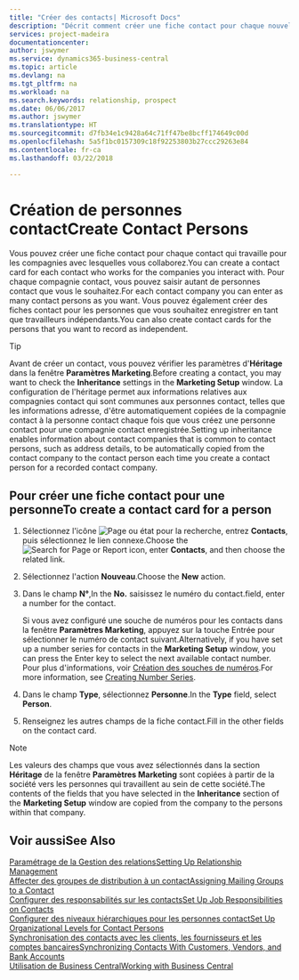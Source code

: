 ```yaml
---
title: "Créer des contacts| Microsoft Docs"
description: "Décrit comment créer une fiche contact pour chaque nouvelle personne ou nouveau prospect avec lequel vous collaborez ou entretenez des relations professionnelles."
services: project-madeira
documentationcenter: 
author: jswymer
ms.service: dynamics365-business-central
ms.topic: article
ms.devlang: na
ms.tgt_pltfrm: na
ms.workload: na
ms.search.keywords: relationship, prospect
ms.date: 06/06/2017
ms.author: jswymer
ms.translationtype: HT
ms.sourcegitcommit: d7fb34e1c9428a64c71ff47be8bcff174649c00d
ms.openlocfilehash: 5a5f1bc0157309c18f92253803b27ccc29263e84
ms.contentlocale: fr-ca
ms.lasthandoff: 03/22/2018

---
```

# <a name="create-contact-persons"></a><span data-ttu-id="52519-103">Création de personnes contact</span><span class="sxs-lookup"><span data-stu-id="52519-103">Create Contact Persons</span></span>
<span data-ttu-id="52519-104">Vous pouvez créer une fiche contact pour chaque contact qui travaille pour les compagnies avec lesquelles vous collaborez.</span><span class="sxs-lookup"><span data-stu-id="52519-104">You can create a contact card for each contact who works for the companies you interact with.</span></span> <span data-ttu-id="52519-105">Pour chaque compagnie contact, vous pouvez saisir autant de personnes contact que vous le souhaitez.</span><span class="sxs-lookup"><span data-stu-id="52519-105">For each contact company you can enter as many contact persons as you want.</span></span> <span data-ttu-id="52519-106">Vous pouvez également créer des fiches contact pour les personnes que vous souhaitez enregistrer en tant que travailleurs indépendants.</span><span class="sxs-lookup"><span data-stu-id="52519-106">You can also create contact cards for the persons that you want to record as independent.</span></span>

> [!TIP]  
>   <span data-ttu-id="52519-107">Avant de créer un contact, vous pouvez vérifier les paramètres d'**Héritage** dans la fenêtre **Paramètres Marketing**.</span><span class="sxs-lookup"><span data-stu-id="52519-107">Before creating a contact, you may want to check the **Inheritance** settings in the **Marketing Setup** window.</span></span> <span data-ttu-id="52519-108">La configuration de l'héritage permet aux informations relatives aux compagnies contact qui sont communes aux personnes contact, telles que les informations adresse, d'être automatiquement copiées de la compagnie contact à la personne contact chaque fois que vous créez une personne contact pour une compagnie contact enregistrée.</span><span class="sxs-lookup"><span data-stu-id="52519-108">Setting up inheritance enables information about contact companies that is common to contact persons, such as address details, to be automatically copied from the contact company to the contact person each time you create a contact person for a recorded contact company.</span></span>

## <a name="to-create-a-contact-card-for-a-person"></a><span data-ttu-id="52519-109">Pour créer une fiche contact pour une personne</span><span class="sxs-lookup"><span data-stu-id="52519-109">To create a contact card for a person</span></span>
1. <span data-ttu-id="52519-110">Sélectionnez l'icône ![Page ou état pour la recherche](media/ui-search/search_small.png "icône Page ou état pour la recherche"), entrez **Contacts**, puis sélectionnez le lien connexe.</span><span class="sxs-lookup"><span data-stu-id="52519-110">Choose the ![Search for Page or Report](media/ui-search/search_small.png "Search for Page or Report icon") icon, enter **Contacts**, and then choose the related link.</span></span>
2. <span data-ttu-id="52519-111">Sélectionnez l'action **Nouveau**.</span><span class="sxs-lookup"><span data-stu-id="52519-111">Choose the **New** action.</span></span>
3. <span data-ttu-id="52519-112">Dans le champ **N°**,</span><span class="sxs-lookup"><span data-stu-id="52519-112">In the **No.**</span></span> <span data-ttu-id="52519-113">saisissez le numéro du contact.</span><span class="sxs-lookup"><span data-stu-id="52519-113">field, enter a number for the contact.</span></span>

    <span data-ttu-id="52519-114">Si vous avez configuré une souche de numéros pour les contacts dans la fenêtre **Paramètres Marketing**, appuyez sur la touche Entrée pour sélectionner le numéro de contact suivant.</span><span class="sxs-lookup"><span data-stu-id="52519-114">Alternatively, if you have set up a number series for contacts in the **Marketing Setup** window, you can press the Enter key to select the next available contact number.</span></span> <span data-ttu-id="52519-115">Pour plus d'informations, voir [Création des souches de numéros](ui-create-number-series.md).</span><span class="sxs-lookup"><span data-stu-id="52519-115">For more information, see [Creating Number Series](ui-create-number-series.md).</span></span>
4. <span data-ttu-id="52519-116">Dans le champ **Type**, sélectionnez **Personne**.</span><span class="sxs-lookup"><span data-stu-id="52519-116">In the **Type** field, select **Person**.</span></span>
5. <span data-ttu-id="52519-117">Renseignez les autres champs de la fiche contact.</span><span class="sxs-lookup"><span data-stu-id="52519-117">Fill in the other fields on the contact card.</span></span>

> [!NOTE]  
>   <span data-ttu-id="52519-118">Les valeurs des champs que vous avez sélectionnés dans la section **Héritage** de la fenêtre **Paramètres Marketing** sont copiées à partir de la société vers les personnes qui travaillent au sein de cette société.</span><span class="sxs-lookup"><span data-stu-id="52519-118">The contents of the fields that you have selected in the **Inheritance** section of the **Marketing Setup** window are copied from the company to the persons within that company.</span></span>

## <a name="see-also"></a><span data-ttu-id="52519-119">Voir aussi</span><span class="sxs-lookup"><span data-stu-id="52519-119">See Also</span></span>
[<span data-ttu-id="52519-120">Paramétrage de la Gestion des relations</span><span class="sxs-lookup"><span data-stu-id="52519-120">Setting Up Relationship Management</span></span>](marketing-setup-marketing.md)  
[<span data-ttu-id="52519-121">Affecter des groupes de distribution à un contact</span><span class="sxs-lookup"><span data-stu-id="52519-121">Assigning Mailing Groups to a Contact</span></span>](marketing-mailing-groups.md#AssignMailGroupContact)  
[<span data-ttu-id="52519-122">Configurer des responsabilités sur les contacts</span><span class="sxs-lookup"><span data-stu-id="52519-122">Set Up Job Responsibilities on Contacts</span></span>](marketing-job-responsibilities.md)  
[<span data-ttu-id="52519-123">Configurer des niveaux hiérarchiques pour les personnes contact</span><span class="sxs-lookup"><span data-stu-id="52519-123">Set Up Organizational Levels for Contact Persons</span></span>](marketing-organizational-levels.md)  
[<span data-ttu-id="52519-124">Synchronisation des contacts avec les clients, les fournisseurs et les comptes bancaires</span><span class="sxs-lookup"><span data-stu-id="52519-124">Synchronizing Contacts With Customers, Vendors, and Bank Accounts</span></span>](marketing-synchronize-contacts-customers-vendors-bank-accounts.md)  
[<span data-ttu-id="52519-125">Utilisation de Business Central</span><span class="sxs-lookup"><span data-stu-id="52519-125">Working with Business Central</span></span>](ui-work-product.md)  

